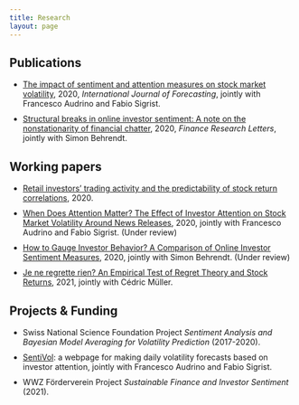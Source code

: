 ```yaml
---
title: Research
layout: page
---
```


<style>
    ul li { margin-bottom: 10px; }
</style>


<h2>Publications</h2>

<ul>
	<li><a href="https://doi.org/10.1016/j.ijforecast.2019.05.010">The impact of sentiment and attention measures on stock market volatility</a>, 
		2020, <i>International Journal of Forecasting</i>, jointly with Francesco Audrino and Fabio Sigrist. </li>
	<li><a href="https://doi.org/10.1016/j.frl.2020.101479">Structural breaks in online investor sentiment: A note on the nonstationarity of financial chatter</a>,
		2020,  <i>Finance Research Letters</i>, jointly with Simon Behrendt.</li>
</ul>

<h2>Working papers</h2>

<ul>
	<li><a href="https://papers.ssrn.com/sol3/papers.cfm?abstract_id=3709775">Retail investors’ trading activity and the predictability of stock return correlations</a>, 
		2020. </li>
	<li><a href="https://ssrn.com/abstract=3506720">When Does Attention Matter? The Effect of Investor Attention on Stock Market Volatility Around News Releases</a>,
		2020, jointly with Francesco Audrino and Fabio Sigrist. (Under review)</li>
	<li><a href="https://ssrn.com/abstract=3418436">How to Gauge Investor Behavior? A Comparison of Online Investor Sentiment Measures</a>,
		2020, jointly with Simon Behrendt. (Under review)</li>
	<li><a href="https://papers.ssrn.com/sol3/papers.cfm?abstract_id=3786835">Je ne regrette rien? An Empirical Test of Regret Theory and Stock Returns</a>,
		2021, jointly with Cédric Müller.</li>
</ul>

<h2>Projects & Funding</h2>

<ul>
	<li>Swiss National Science Foundation Project <i>Sentiment Analysis and Bayesian Model Averaging for Volatility Prediction</i> (2017-2020).</li>
	<li><a href="http://sentivol.ch/">SentiVol</a>: a webpage for making daily volatility forecasts based on investor attention, jointly with Francesco Audrino and Fabio Sigrist. </li>
	<li>WWZ Förderverein Project <i>Sustainable Finance and Investor Sentiment</i> (2021).</li>
</ul>